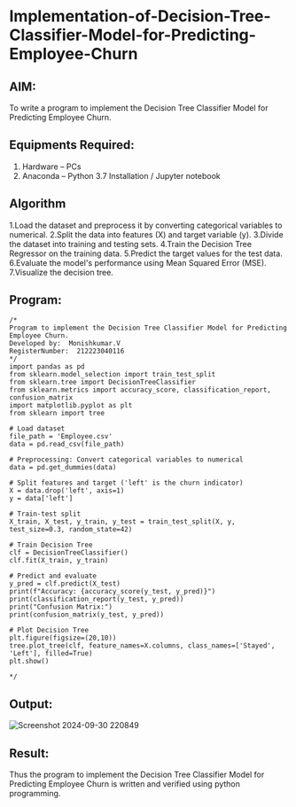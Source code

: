 # Implementation-of-Decision-Tree-Classifier-Model-for-Predicting-Employee-Churn

## AIM:
To write a program to implement the Decision Tree Classifier Model for Predicting Employee Churn.

## Equipments Required:
1. Hardware – PCs
2. Anaconda – Python 3.7 Installation / Jupyter notebook

## Algorithm
1.Load the dataset and preprocess it by converting categorical variables to numerical.
2.Split the data into features (X) and target variable (y).
3.Divide the dataset into training and testing sets.
4.Train the Decision Tree Regressor on the training data.
5.Predict the target values for the test data.
6.Evaluate the model's performance using Mean Squared Error (MSE).
7.Visualize the decision tree.  

## Program:
```
/*
Program to implement the Decision Tree Classifier Model for Predicting Employee Churn.
Developed by:  Monishkumar.V
RegisterNumber:  212223040116
*/
import pandas as pd
from sklearn.model_selection import train_test_split
from sklearn.tree import DecisionTreeClassifier
from sklearn.metrics import accuracy_score, classification_report, confusion_matrix
import matplotlib.pyplot as plt
from sklearn import tree

# Load dataset
file_path = 'Employee.csv'
data = pd.read_csv(file_path)

# Preprocessing: Convert categorical variables to numerical
data = pd.get_dummies(data)

# Split features and target ('left' is the churn indicator)
X = data.drop('left', axis=1)
y = data['left']

# Train-test split
X_train, X_test, y_train, y_test = train_test_split(X, y, test_size=0.3, random_state=42)

# Train Decision Tree
clf = DecisionTreeClassifier()
clf.fit(X_train, y_train)

# Predict and evaluate
y_pred = clf.predict(X_test)
print(f"Accuracy: {accuracy_score(y_test, y_pred)}")
print(classification_report(y_test, y_pred))
print("Confusion Matrix:")
print(confusion_matrix(y_test, y_pred))

# Plot Decision Tree
plt.figure(figsize=(20,10))
tree.plot_tree(clf, feature_names=X.columns, class_names=['Stayed', 'Left'], filled=True)
plt.show()

*/
```

## Output:
![Screenshot 2024-09-30 220849](https://github.com/user-attachments/assets/66d49e68-e0b0-4803-87fe-d30c98e95a68)

## Result:
Thus the program to implement the  Decision Tree Classifier Model for Predicting Employee Churn is written and verified using python programming.
